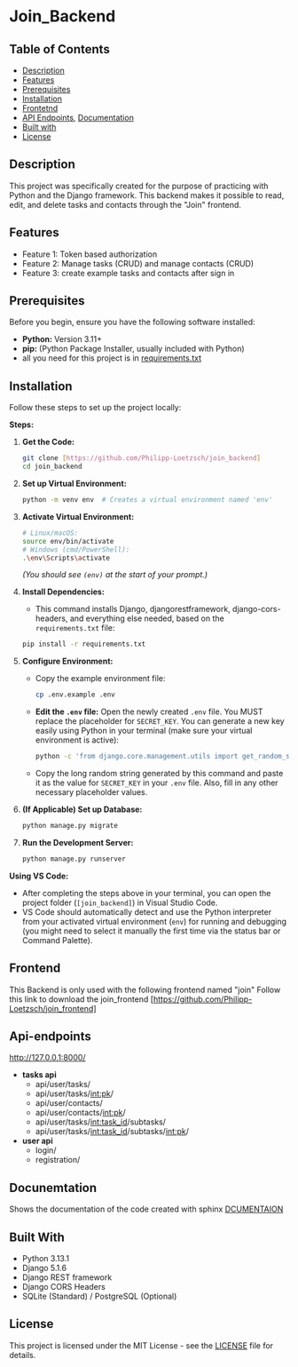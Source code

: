 # Join_Backend 


## Table of Contents

* [Description](#description)
* [Features](#features)
* [Prerequisites](#prerequisites)
* [Installation](#installation)
* [Frontetnd](#frontend)
* [API Endpoints](#api-endpoints), [Documentation](#documentation)
* [Built with](#built-with)
* [License](#license)

## Description

This project was specifically created for the purpose of practicing with Python and the Django framework. 
This backend makes it possible to read, edit, and delete tasks and contacts through the "Join" frontend.


## Features

* Feature 1: Token based authorization
* Feature 2: Manage tasks (CRUD) and  manage contacts (CRUD)
* Feature 3: create example tasks and contacts after sign in

## Prerequisites

Before you begin, ensure you have the following software installed:

* **Python:** Version 3.11+
* **pip:** (Python Package Installer, usually included with Python)
* all you need for this project is in [requirements.txt](requirements.txt)


## Installation

Follow these steps to set up the project locally:

**Steps:**

1.  **Get the Code:**
    ```bash
    git clone [https://github.com/Philipp-Loetzsch/join_backend]
    cd join_backend
    ```

2.  **Set up Virtual Environment:**
    ```bash
    python -m venv env  # Creates a virtual environment named 'env'
    ```

3.  **Activate Virtual Environment:**
    ```bash
    # Linux/macOS:
    source env/bin/activate
    # Windows (cmd/PowerShell):
    .\env\Scripts\activate
    ```
    *(You should see `(env)` at the start of your prompt.)*

4.  **Install Dependencies:**
    * This command installs Django, djangorestframework, django-cors-headers, and everything else needed, based on the `requirements.txt` file:
    ```bash
    pip install -r requirements.txt
    ```

5.  **Configure Environment:**
    * Copy the example environment file:
        ```bash
        cp .env.example .env
        ```
    * **Edit the `.env` file:** Open the newly created `.env` file. You MUST replace the placeholder for `SECRET_KEY`. You can generate a new key easily using Python in your terminal (make sure your virtual environment is active):
        ```bash
        python -c 'from django.core.management.utils import get_random_secret_key; print(get_random_secret_key())'
        ```
    * Copy the long random string generated by this command and paste it as the value for `SECRET_KEY` in your `.env` file. Also, fill in any other necessary placeholder values.

6.  **(If Applicable) Set up Database:**
    ```bash
    python manage.py migrate
    ```

7.  **Run the Development Server:**
    ```bash
    python manage.py runserver
    ```
**Using VS Code:**

* After completing the steps above in your terminal, you can open the project folder (`[join_backend]`) in Visual Studio Code.
* VS Code should automatically detect and use the Python interpreter from your activated virtual environment (`env`) for running and debugging (you might need to select it manually the first time via the status bar or Command Palette).

## Frontend

This Backend is only used with the following frontend named "join"
Follow this link to download the join_frontend [https://github.com/Philipp-Loetzsch/join_frontend]

## Api-endpoints
http://127.0.0.1:8000/
* **tasks api**
   * api/user/tasks/
   * api/user/tasks/<int:pk>/
   * api/user/contacts/
   * api/user/contacts/<int:pk>/
   * api/user/tasks/<int:task_id>/subtasks/
   * api/user/tasks/<int:task_id>/subtasks/<int:pk>/
* **user api**
   * login/
   * registration/


## Docunemtation

Shows the documentation of the code created with sphinx
[DCUMENTAION](docs/build/html/index.html)

## Built With
* Python 3.13.1
* Django 5.1.6
* Django REST framework
* Django CORS Headers
* SQLite (Standard) / PostgreSQL (Optional)

## License
This project is licensed under the MIT License - see the [LICENSE](LICENSE.md) file for details.